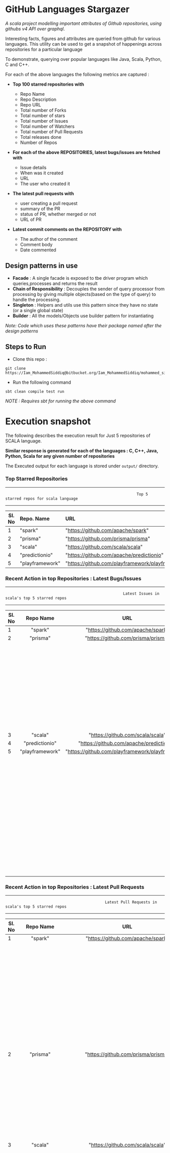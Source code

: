 # GitHub Languages Stargazer
_A scala project modelling important attributes of Github repositories, using githubs v4 API over graphql_.

Interesting facts, figures and attributes are queried from github for various languages. This utility can be used to get a snapshot of happenings across repositories for a particular language
 
To demonstrate, querying over popular languages like Java, Scala, Python, C and C++. 

For each of the above languages the following metrics are captured : 

- **Top 100 starred repositories with**
    - Repo Name
    - Repo Description
    - Repo URL
    - Total number of Forks
    - Total number of stars
    - Total number of Issues
    - Total number of Watchers
    - Total number of Pull Requests
    - Total releases done
    - Number of Repos
    
- **For each of the above REPOSITORIES, latest bugs/issues are fetched with**
    - Issue details 
    - When was it created 
    - URL
    - The user who created it
- **The latest pull requests with**
    - user creating a pull request
    - summary of the PR
    - status of PR, whether merged or not
    - URL of PR
- **Latest commit comments on the REPOSITORY with**
    - The author of the comment
    - Comment body
    - Date commented
    
## Design patterns in use

- **Facade** : A single facade is exposed to tbe driver program which queries,processes and returns the result
- **Chain of Responsibility** : Decouples the sender of query processor from processing by giving multiple objects(based on the type of query) to handle the processing.
- **Singleton** : Helpers and utils use this pattern since they have no state (or a single global state)
- **Builder** : All the models/Objects use builder pattern for instantiating

_Note:_  _Code which uses these patterns have their package named after the design patterns_

## Steps to Run

- Clone this repo : 

```
git clone https://Iam_MohammedSiddiq@bitbucket.org/Iam_MohammedSiddiq/mohammed_siddiq_474_hw1.git
```            
- Run the following command

```
sbt clean compile test run
```


_NOTE : Requires sbt for running the above command_




# Execution snapshot

The following describes the execution result for Just 5 repositories of SCALA language.

**Similar response is generated for each of the languages : C, C++, Java, Python, Scala for any given number of repositories**

The Executed output for each language is stored under `output/` directory.



### Top Starred Repositories


----------------------------------------------------------------------------------------------------------------------------------------------------------------------------------------------
                                                              Top 5 starred repos for scala language
----------------------------------------------------------------------------------------------------------------------------------------------------------------------------------------------
|Sl. No    |Repo. Name                    |URL                                                         |Forks     |Releases  |Commits   |Pull-Requests       |Watchers  |Stars     |Issues    |
-----------|:-----------------------------|:-----------------------------------------------------------|:--------:|:--------:|:--------:|:------------------:|:--------:|:--------:|---------:|
|1         |"spark"                       |"https://github.com/apache/spark"                           |20139     |0         |1027      |25956               |2123      |23655     |0         |
|2         |"prisma"                      |"https://github.com/prisma/prisma"                          |908       |180       |16        |1593                |93        |15733     |3244      |
|3         |"scala"                       |"https://github.com/scala/scala"                            |2803      |52        |4140      |8381                |819       |12146     |0         |
|4         |"predictionio"                |"https://github.com/apache/predictionio"                    |1982      |1         |16        |413                 |804       |12100     |0         |
|5         |"playframework"               |"https://github.com/playframework/playframework"            |3790      |34        |855       |6411                |749       |11344     |3274      |

### Recent Action in top Repositories : Latest Bugs/Issues

------------------------------------------------------------------------------------------------------------------------------------------------------------------------------------------------------------------
                                                        Latest Issues in scala's top 5 starred repos
------------------------------------------------------------------------------------------------------------------------------------------------------------------------------------------------------------------                          
|Sl. No    |Repo Name                     |URL                                                         |Total Issues                  |Top 5 Issue                                                                |                         
|----------|:----------------------------:|:----------------------------------------------------------:|:----------------------------:|:--------------------------------------------------------------------------
|1         |"spark"                       |"https://github.com/apache/spark"                           |0                             |
|2         |"prisma"                      |"https://github.com/prisma/prisma"                          |3244                          |
|          |                              |                                                            |                              |Issue Title: "Add MongoDB indexes to non-unique fields"
|          |                              |                                                            |                              |Issue Link: "https://github.com/prisma/prisma/issues/4887"
|          |                              |                                                            |                              |Issue Title: "No documentation to pass in postgres ssl certificate"
|          |                              |                                                            |                              |Issue Link: "https://github.com/prisma/prisma/issues/4888"
|          |                              |                                                            |                              |Issue Title: "Prisma keep deleting my data on Prisma cloud when I tried to update my node's data."
|          |                              |                                                            |                              |Issue Link: "https://github.com/prisma/prisma/issues/4889"
|          |                              |                                                            |                              |Issue Title: "CPU crashing with 8 GB RAM and 2 vCPUs."
|          |                              |                                                            |                              |Issue Link: "https://github.com/prisma/prisma/issues/4892"
|          |                              |                                                            |                              |Issue Title: "Prisma relations fail to work with postgres 9.4"
|          |                              |                                                            |                              |Issue Link: "https://github.com/prisma/prisma/issues/4894"
|3         |"scala"                       |"https://github.com/scala/scala"                            |0                             |
|4         |"predictionio"                |"https://github.com/apache/predictionio"                    |0                             |
|5         |"playframework"               |"https://github.com/playframework/playframework"            |3274                          |
|          |                              |                                                            |                              |Issue Title: "How to Run Lagom on Https "
|          |                              |                                                            |                              |Issue Link: "https://github.com/playframework/playframework/issues/9666"
|          |                              |                                                            |                              |Issue Title: "Fix documentation on AssetsBuilder"
|          |                              |                                                            |                              |Issue Link: "https://github.com/playframework/playframework/issues/9667"
|          |                              |                                                            |                              |Issue Title: "When you cannot match a type in routes file, return 404 rather than 400"
|          |                              |                                                            |                              |Issue Link: "https://github.com/playframework/playframework/issues/9668"
|          |                              |                                                            |                              |Issue Title: "Support for Supplemental Akka HTTP Routes"
|          |                              |                                                            |                              |Issue Link: "https://github.com/playframework/playframework/issues/9669"
|          |                              |                                                            |                              |Issue Title: "Add missing Java Body Parsers"
|          |                              |                                                            |                              |Issue Link: "https://github.com/playframework/playframework/issues/9683"



### Recent Action in top Repositories : Latest Pull Requests

------------------------------------------------------------------------------------------------------------------------------------------------------------------------------------------------------------------
                                                Latest Pull Requests in  scala's top 5 starred repos
------------------------------------------------------------------------------------------------------------------------------------------------------------------------------------------------------------------
|Sl. No    |Repo Name                     |URL                                                         |Total PRs                     |Latest 5 Prs                                                                |                        
|----------|:----------------------------:|:----------------------------------------------------------:|:----------------------------:|:----------------------------------------------------------------------------
|1         |"spark"                       |"https://github.com/apache/spark"                           |25957                         |
|          |                              |                                                            |                              |PR Title: "add support 'alter table add columns()'"
|          |                              |                                                            |                              |PR Link: "https://github.com/apache/spark/pull/25974"
|          |                              |                                                            |                              |PR Title: "[SPARK-29288][SQL] Spark SQL ADD JAR support HTTP path. "
|          |                              |                                                            |                              |PR Link: "https://github.com/apache/spark/pull/25975"
|          |                              |                                                            |                              |PR Title: "[SPARK-25468][WEBUI] Current page index keep style with dataTable in the spark UI"
|          |                              |                                                            |                              |PR Link: "https://github.com/apache/spark/pull/25976"
|          |                              |                                                            |                              |PR Title: "[SPARK-29268][SQL]isolationOn value is wrong in case of spark.sql.hive.metastore.jars != builtin"
|          |                              |                                                            |                              |PR Link: "https://github.com/apache/spark/pull/25977"
|          |                              |                                                            |                              |PR Title: "[SPARK-29035][BUILD] Update LICENSE and NOTICE for Hive 2.3"
|          |                              |                                                            |                              |PR Link: "https://github.com/apache/spark/pull/25978"
|2         |"prisma"                      |"https://github.com/prisma/prisma"                          |1593                          |
|          |                              |                                                            |                              |PR Title: "Add missing copy ability to code block"
|          |                              |                                                            |                              |PR Link: "https://github.com/prisma/prisma/pull/4880"
|          |                              |                                                            |                              |PR Title: "Typo: Update Class name for deleting many posts"
|          |                              |                                                            |                              |PR Link: "https://github.com/prisma/prisma/pull/4890"
|          |                              |                                                            |                              |PR Title: "Correct typo in documentation"
|          |                              |                                                            |                              |PR Link: "https://github.com/prisma/prisma/pull/4891"
|          |                              |                                                            |                              |PR Title: "Correct typo"
|          |                              |                                                            |                              |PR Link: "https://github.com/prisma/prisma/pull/4893"
|          |                              |                                                            |                              |PR Title: "Pull command returns error"
|          |                              |                                                            |                              |PR Link: "https://github.com/prisma/prisma/pull/4895"
|3         |"scala"                       |"https://github.com/scala/scala"                            |8381                          |
|          |                              |                                                            |                              |PR Title: "Throw IllegalArgumentException for non-existent files in Source.fromResource"
|          |                              |                                                            |                              |PR Link: "https://github.com/scala/scala/pull/8443"
|          |                              |                                                            |                              |PR Title: "Use travis-wait-enhanced"
|          |                              |                                                            |                              |PR Link: "https://github.com/scala/scala/pull/8444"
|          |                              |                                                            |                              |PR Title: "Don't warn about auto-application for nullary methods overriding nilary"
|          |                              |                                                            |                              |PR Link: "https://github.com/scala/scala/pull/8445"
|          |                              |                                                            |                              |PR Title: "2.13 version of Map.hashCode optimizations"
|          |                              |                                                            |                              |PR Link: "https://github.com/scala/scala/pull/8446"
|          |                              |                                                            |                              |PR Title: "Correctly seed root direntry for ZipArchives"
|          |                              |                                                            |                              |PR Link: "https://github.com/scala/scala/pull/8447"
|4         |"predictionio"                |"https://github.com/apache/predictionio"                    |413                           |
|          |                              |                                                            |                              |PR Title: "[PIO-210] Add support for Scala 2.12; Update dependencies"
|          |                              |                                                            |                              |PR Link: "https://github.com/apache/predictionio/pull/518"
|          |                              |                                                            |                              |PR Title: "Update enginevariants.html.md"
|          |                              |                                                            |                              |PR Link: "https://github.com/apache/predictionio/pull/519"
|          |                              |                                                            |                              |PR Title: "PredictionIo-Learning"
|          |                              |                                                            |                              |PR Link: "https://github.com/apache/predictionio/pull/520"
|          |                              |                                                            |                              |PR Title: "[WIP][PIO-209] Upgrade Spark to 2.4 for pre-built binary distribution"
|          |                              |                                                            |                              |PR Link: "https://github.com/apache/predictionio/pull/521"
|          |                              |                                                            |                              |PR Title: "Fix a bug that prevents events with targetEntityType and targetEntity…"
|          |                              |                                                            |                              |PR Link: "https://github.com/apache/predictionio/pull/522"
|5         |"playframework"               |"https://github.com/playframework/playframework"            |6411                          |
|          |                              |                                                            |                              |PR Title: "Update spring-beans, spring-context, ... to 5.1.10.RELEASE"
|          |                              |                                                            |                              |PR Link: "https://github.com/playframework/playframework/pull/9689"
|          |                              |                                                            |                              |PR Title: "Update akka-actor, ... to 2.6.0-M8"
|          |                              |                                                            |                              |PR Link: "https://github.com/playframework/playframework/pull/9690"
|          |                              |                                                            |                              |PR Title: "Update spring-beans, spring-context, ... to 5.2.0.RELEASE"
|          |                              |                                                            |                              |PR Link: "https://github.com/playframework/playframework/pull/9691"
|          |                              |                                                            |                              |PR Title: "Upgrade spring which fixes a bug in DynamicForm"
|          |                              |                                                            |                              |PR Link: "https://github.com/playframework/playframework/pull/9692"
|          |                              |                                                            |                              |PR Title: "Java's field.indexes() wasn't working for DynamicForm"
|          |                              |                                                            |                              |PR Link: "https://github.com/playframework/playframework/pull/9693"
